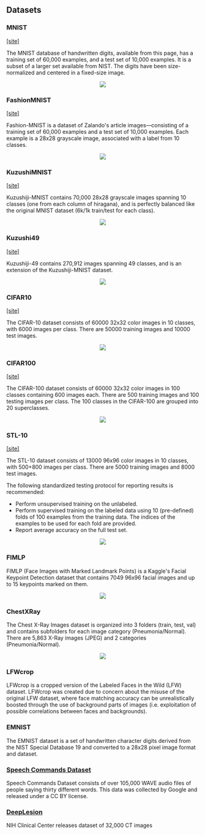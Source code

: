 ## Datasets
### MNIST
[[site]](http://yann.lecun.com/exdb/mnist/)

The MNIST database of handwritten digits, available from this page, has a training set of 60,000 examples, and a test set of 10,000 examples. It is a subset of a larger set available from NIST. The digits have been size-normalized and centered in a fixed-size image. 
<p align="center">
  <img src="/assets/mnist_data.png">
</p>

### FashionMNIST
[[site]](https://github.com/zalandoresearch/fashion-mnist)

Fashion-MNIST is a dataset of Zalando's article images—consisting of a training set of 60,000 examples and a test set of 10,000 examples. Each example is a 28x28 grayscale image, associated with a label from 10 classes. 
<p align="center">
  <img src="/assets/fashion_mnist_data.png">
</p>

### KuzushiMNIST
[[site]](https://github.com/rois-codh/kmnist)

Kuzushiji-MNIST contains 70,000 28x28 grayscale images spanning 10 classes (one from each column of hiragana), and is perfectly balanced like the original MNIST dataset (6k/1k train/test for each class).

<p align="center">
  <img src="/assets/kuzushi_mnist_data.png">
</p>

### Kuzushi49
[[site]](https://github.com/rois-codh/kmnist)

Kuzushiji-49 contains 270,912 images spanning 49 classes, and is an extension of the Kuzushiji-MNIST dataset.

<p align="center">
  <img src="/assets/kuzushi49_data.png">
</p>

### CIFAR10
[[site]](https://www.cs.toronto.edu/~kriz/cifar.html)

The CIFAR-10 dataset consists of 60000 32x32 color images in 10 classes, with 6000 images per class. There are 50000 training images and 10000 test images. 

<p align="center">
  <img src="/assets/cifar10_data.png">
</p>

### CIFAR100
[[site]](https://www.cs.toronto.edu/~kriz/cifar.html)

The CIFAR-100 dataset consists of 60000 32x32 color images in 100 classes containing 600 images each. There are 500 training images and 100 testing images per class. The 100 classes in the CIFAR-100 are grouped into 20 superclasses. 

<p align="center">
  <img src="/assets/cifar100_data.png">
</p>

### STL-10
[[site]](https://cs.stanford.edu/~acoates/stl10/)

The STL-10 dataset consists of 13000 96x96 color images in 10 classes, with 500+800 images per class. There are 5000 training images and 8000 test images. 

The following standardized testing protocol for reporting results is recommended:

* Perform unsupervised training on the unlabeled.
* Perform supervised training on the labeled data using 10 (pre-defined) folds of 100 examples from the training data. The indices of the examples to be used for each fold are provided.
* Report average accuracy on the full test set.

<p align="center">
  <img src="/assets/stl10_data.png">
</p>

### FIMLP
FIMLP (Face Images with Marked Landmark Points) is a Kaggle's Facial Keypoint Detection dataset that contains 7049 96x96 facial images and up to 15 keypoints marked on them. 

<p align="center">
  <img src="/assets/fimlp_data.png">
</p>

### ChestXRay
The Chest X-Ray Images dataset is organized into 3 folders (train, test, val) and contains subfolders for each image category (Pneumonia/Normal). There are 5,863 X-Ray images (JPEG) and 2 categories (Pneumonia/Normal). 

<p align="center">
  <img src="/assets/chestxray_data.png">
</p>

### LFWcrop
LFWcrop is a cropped version of the Labeled Faces in the Wild (LFW) dataset. LFWcrop was created due to concern about the misuse of the original LFW dataset, where face matching accuracy can be unrealistically boosted through the use of background parts of images (i.e. exploitation of possible correlations between faces and backgrounds).

### EMNIST
The EMNIST dataset is a set of handwritten character digits derived from the NIST Special Database 19  and converted to a 28x28 pixel image format and dataset.

### [Speech Commands Dataset](https://storage.cloud.google.com/download.tensorflow.org/data/speech_commands_v0.02.tar.gz)
Speech Commands Dataset consists of over 105,000 WAVE audio files of people saying thirty different words. This data was collected by Google and released under a CC BY license.

### [DeepLesion](https://nihcc.app.box.com/v/DeepLesion/folder/50715173939)
NIH Clinical Center releases dataset of 32,000 CT images
